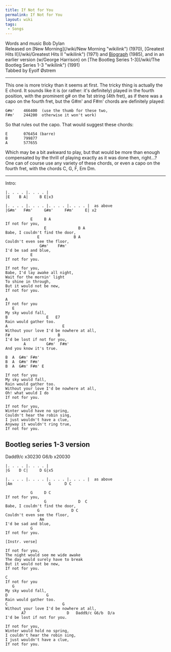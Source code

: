```yaml
---
title: If Not for You
permalink: If Not for You
layout: wiki
tags:
 - Songs
---
```


Words and music Bob Dylan  
Released on [New Morning](/wiki/New Morning "wikilink") (1970), [Greatest Hits
II](/wiki/Greatest Hits II "wikilink") (1971) and
[Biograph](/wiki/Biograph "wikilink") (1985), and in an earlier version
(w/George Harrison) on [The Bootleg Series
1-3](/wiki/The Bootleg Series 1-3 "wikilink") (1991)  
 Tabbed by Eyolf Østrem

* * * * *

This one is more tricky than it seems at first. The tricky thing is
actually the E chord. It sounds like it is (or rather: it's definitely)
played in the fourth position, with the prominent g\# on the 1st string
(4th fret), as if there was a capo on the fourth fret, but the G\#m' and
F\#m' chords are definitely played:

    G#m'    466400  (use the thumb for these two,
    F#m'    244200  otherwise it won't work)

So that rules out the capo. That would suggest these chords:

    E       076454 (barre)
    B       799877
    A       577655

Which may be a bit awkward to play, but that would be more than enough
compensated by the thrill of playing exactly as it was done then,
right...?  
One can of course use any variety of these chords, or even a capo on the
fourth fret, with the chords C, G, F, Em Dm.

* * * * *

Intro:

    |. . . . |. . . . |
    |E    B A|     B E|x3

    |. . . . |. . . . |. . . . |. . . . |  as above
    |G#m'   F#m'     G#m'     F#m'     E| x2

               E     B A
    If not for you,
                     E              B A
    Babe, I couldn't find the door,
                  E               B A
    Couldn't even see the floor,
                   G#m'    F#m'
    I'd be sad and blue,
               E
    If not for you.

    If not for you,
    Babe, I'd lay awake all night,
    Wait for the mornin' light
    To shine in through,
    But it would not be new,
    If not for you.

    A
    If not for you
       E
    My sky would fall,
    B                 E   E7
    Rain would gather too.
    A                        E
    Without your love I'd be nowhere at all,
    F#                     B
    I'd be lost if not for you,
            A         G#m'  F#m'
    And you know it's true.

    B  A  G#m' F#m'
    B  A  G#m' F#m'
    B  A  G#m' F#m' E

    If not for you
    My sky would fall,
    Rain would gather too.
    Without your love I'd be nowhere at all,
    Oh! what would I do
    If not for you.

    If not for you,
    Winter would have no spring,
    Couldn't hear the robin sing,
    I just wouldn't have a clue,
    Anyway it wouldn't ring true,
    If not for you.

<h2 class="songversion">
Bootleg series 1-3 version

</h2>
    Dadd9/c x30230
    G6/b    x20030

    |. . . . |. . . . |
    |G    D C|     D G|x5

    |. . . . |. . . . |. . . . |. . . . |  as above
    |Am                G      D C

               G     D C
    If not for you,
                     G              D  C
    Babe, I couldn't find the door,
                  G              D C
    Couldn't even see the floor,
                   Am
    I'd be sad and blue,
               G
    If not for you.

    [Instr. verse]

    If not for you,
    The night would see me wide awake
    The day would surely have to break
    But it would not be new,
    If not for you.

    C
    If not for you
       G
    My sky would fall,
    D                 G
    Rain would gather too.
    C                        G
    Without your love I'd be nowhere at all,
           A7                  D   Dadd9/c G6/b  D/a
    I'd be lost if not for you.

    If not for you,
    Winter would hold no spring,
    I couldn't hear the robin sing,
    I just wouldn't have a clue,
    If not for you.
